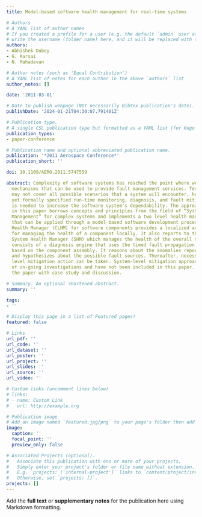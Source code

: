 ```yaml
---
title: Model-based software health management for real-time systems

# Authors
# A YAML list of author names
# If you created a profile for a user (e.g. the default `admin` user at `content/authors/admin/`), 
# write the username (folder name) here, and it will be replaced with their full name and linked to their profile.
authors:
- Abhishek Dubey
- G. Karsai
- N. Mahadevan

# Author notes (such as 'Equal Contribution')
# A YAML list of notes for each author in the above `authors` list
author_notes: []

date: '2011-03-01'

# Date to publish webpage (NOT necessarily Bibtex publication's date).
publishDate: '2024-01-21T04:30:07.791401Z'

# Publication type.
# A single CSL publication type but formatted as a YAML list (for Hugo requirements).
publication_types:
- paper-conference

# Publication name and optional abbreviated publication name.
publication: '*2011 Aerospace Conference*'
publication_short: ''

doi: 10.1109/AERO.2011.5747559

abstract: Complexity of software systems has reached the point where we need run-time
  mechanisms that can be used to provide fault management services. Testing and verification
  may not cover all possible scenarios that a system will encounter, hence a simpler,
  yet formally specified run-time monitoring, diagnosis, and fault mitigation architecture
  is needed to increase the software system's dependability. The approach described
  in this paper borrows concepts and principles from the field of “Systems Health
  Management” for complex systems and implements a two level health management strategy
  that can be applied through a model-based software development process. The Component-level
  Health Manager (CLHM) for software components provides a localized and limited functionality
  for managing the health of a component locally. It also reports to the higher-level
  System Health Manager (SHM) which manages the health of the overall system. SHM
  consists of a diagnosis engine that uses the timed fault propagation (TFPG) model
  based on the component assembly. It reasons about the anomalies reported by CLHM
  and hypothesizes about the possible fault sources. Thereafter, necessary system
  level mitigation action can be taken. System-level mitigation approaches are subject
  of on-going investigations and have not been included in this paper. We conclude
  the paper with case study and discussion.

# Summary. An optional shortened abstract.
summary: ''

tags:
- ''

# Display this page in a list of Featured pages?
featured: false

# Links
url_pdf: ''
url_code: ''
url_dataset: ''
url_poster: ''
url_project: ''
url_slides: ''
url_source: ''
url_video: ''

# Custom links (uncomment lines below)
# links:
# - name: Custom Link
#   url: http://example.org

# Publication image
# Add an image named `featured.jpg/png` to your page's folder then add a caption below.
image:
  caption: ''
  focal_point: ''
  preview_only: false

# Associated Projects (optional).
#   Associate this publication with one or more of your projects.
#   Simply enter your project's folder or file name without extension.
#   E.g. `projects: ['internal-project']` links to `content/project/internal-project/index.md`.
#   Otherwise, set `projects: []`.
projects: []
---
```


Add the **full text** or **supplementary notes** for the publication here using Markdown formatting.
